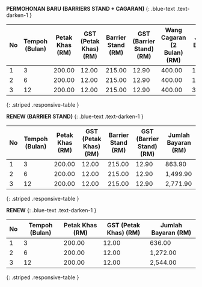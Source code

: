 **PERMOHONAN BARU (BARRIERS STAND + CAGARAN)**
{: .blue-text .text-darken-1 }

| No | Tempoh (Bulan) | Petak Khas (RM) | GST (Petak Khas) (RM) | Barrier Stand (RM) | GST (Barrier Stand) (RM) | Wang Cagaran (2 Bulan) (RM) | Jumlah Bayaran (RM) |
| --- | --- | ---    | ---   | ---    | ---   | ---    | ---      |
| 1   | 3   | 200.00 | 12.00 | 215.00 | 12.90 | 400.00 | 1,263.90 |
| 2   | 6   | 200.00 | 12.00 | 215.00 | 12.90 | 400.00 | 1,899.90 |
| 3   | 12  | 200.00 | 12.00 | 215.00 | 12.90 | 400.00 | 3,171.90 |
{: .striped .responsive-table }

**RENEW (BARRIER STAND)**
{: .blue-text .text-darken-1 }

| No | Tempoh (Bulan) | Petak Khas (RM) | GST (Petak Khas) (RM) | Barrier Stand (RM) | GST (Barrier Stand) (RM) | Jumlah Bayaran (RM) |
| --- | --- | ---    | ---   | ---    | ---   | ---      |
| 1   | 3   | 200.00 | 12.00 | 215.00 | 12.90 | 863.90   |
| 2   | 6   | 200.00 | 12.00 | 215.00 | 12.90 | 1,499.90 |
| 3   | 12  | 200.00 | 12.00 | 215.00 | 12.90 | 2,771.90 |
{: .striped .responsive-table }

**RENEW**
{: .blue-text .text-darken-1 }

| No | Tempoh (Bulan) | Petak Khas (RM) | GST (Petak Khas) (RM) | Jumlah Bayaran (RM) |
| --- | --- | ---    | ---   | ---      |
| 1   | 3   | 200.00 | 12.00 | 636.00   |
| 2   | 6   | 200.00 | 12.00 | 1,272.00 |
| 3   | 12  | 200.00 | 12.00 | 2,544.00 |
{: .striped .responsive-table }
